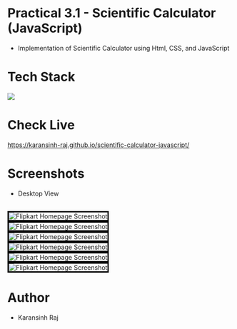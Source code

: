 # Practical 3.1 - Scientific Calculator (JavaScript)
- Implementation of Scientific Calculator using Html, CSS, and JavaScript

# Tech Stack
<p>
  <img src="https://skillicons.dev/icons?i=html,css,javascript,vscode,git,github" />
</p>

# Check Live
https://karansinh-raj.github.io/scientific-calculator-javascript/
<br>

# Screenshots
- Desktop View
<br>
<img style="border: 3px solid black"; src="https://user-images.githubusercontent.com/122073318/215018796-04d66bc3-909d-44c5-b04b-d37fb353f4cc.PNG" alt="Flipkart Homepage Screenshot">
<br>
<img style="border: 3px solid black"; src="https://user-images.githubusercontent.com/122073318/215018801-ea475244-2da2-4971-bd41-04c10da6a5a8.PNG" alt="Flipkart Homepage Screenshot">
<br>
<img style="border: 3px solid black"; src="https://user-images.githubusercontent.com/122073318/215018802-72036262-7b61-4ee0-8697-17f4800726c2.PNG" alt="Flipkart Homepage Screenshot">
<br>
<img style="border: 3px solid black"; src="https://user-images.githubusercontent.com/122073318/215018807-d29209a2-4d42-406a-ae7a-45539adc050e.PNG" alt="Flipkart Homepage Screenshot">
<br>
<img style="border: 3px solid black"; src="https://user-images.githubusercontent.com/122073318/215018808-720e9e09-4a25-41ee-82fe-7cb83f976cad.PNG" alt="Flipkart Homepage Screenshot">
<br>
<img style="border: 3px solid black"; src="https://user-images.githubusercontent.com/122073318/215018809-fccda52a-e651-4c7d-b9c7-bdd7f3c9d604.PNG" alt="Flipkart Homepage Screenshot">
<br>

# Author
- Karansinh Raj
